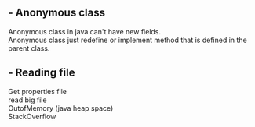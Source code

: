 ## - Anonymous class
Anonymous class in java can't have new fields.  
Anonymous class just redefine or implement method that is defined in the parent class.  

## - Reading file
Get properties file  
read big file  
OutofMemory (java heap space)  
StackOverflow
